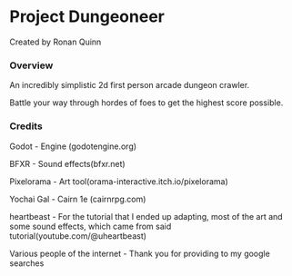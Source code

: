 # Project Dungeoneer

Created by Ronan Quinn

### Overview

An incredibly simplistic 2d first person arcade dungeon crawler.


Battle your way through hordes of foes to get the highest score possible.




### Credits
Godot - Engine (godotengine.org)

BFXR - Sound effects(bfxr.net)

Pixelorama - Art tool(orama-interactive.itch.io/pixelorama)

Yochai Gal - Cairn 1e (cairnrpg.com)

heartbeast - For the tutorial that I ended up adapting, most of the art and some sound effects, which came from said tutorial(youtube.com/@uheartbeast)

Various people of the internet - Thank you for providing to my google searches 

